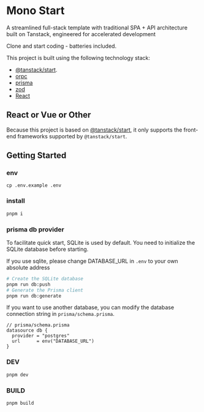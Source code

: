 # Mono Start
A streamlined full-stack template with traditional SPA + API architecture built on Tanstack, engineered for accelerated development

Clone and start coding - batteries included.

This project is built using the following technology stack:

- [@tanstack/start](https://tanstack.com/start/latest).
- [orpc](https://orpc.unnoq.com/)
- [prisma](https://www.prisma.io/)
- [zod](https://zod.dev/)
- [React](https://reactjs.org/)

## React or Vue or Other
Because this project is based on [@tanstack/start](https://tanstack.com/start/latest), it only supports the front-end frameworks supported by `@tanstack/start`.
## Getting Started
### env
```
cp .env.example .env
```

### install

```bash
pnpm i
```
### prisma db provider
To facilitate quick start, SQLite is used by default. You need to initialize the SQLite database before starting.

If you use sqlite, please change DATABASE_URL in `.env` to your own absolute address

```bash
# Create the SQLite database
pnpm run db:push
# Generate the Prisma client
pnpm run db:generate
```
If you want to use another database, you can modify the database connection string in `prisma/schema.prisma`.
```prisma
// prisma/schema.prisma
datasource db {
  provider = "postgres" 
  url      = env("DATABASE_URL")
}
```

### DEV
```bash
pnpm dev
```
### BUILD
```bash
pnpm build
```